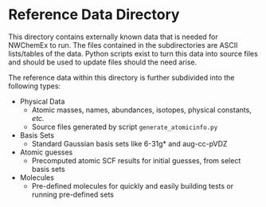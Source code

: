 <!--
  ~ Copyright 2022 NWChemEx-Project
  ~
  ~ Licensed under the Apache License, Version 2.0 (the "License");
  ~ you may not use this file except in compliance with the License.
  ~ You may obtain a copy of the License at
  ~
  ~ http://www.apache.org/licenses/LICENSE-2.0
  ~
  ~ Unless required by applicable law or agreed to in writing, software
  ~ distributed under the License is distributed on an "AS IS" BASIS,
  ~ WITHOUT WARRANTIES OR CONDITIONS OF ANY KIND, either express or implied.
  ~ See the License for the specific language governing permissions and
  ~ limitations under the License.
-->

Reference Data Directory
========================

This directory contains externally known data that is needed for NWChemEx to
run.  The files contained in the subdirectories are ASCII lists/tables of the
data.  Python scripts exist to turn this data into source files and should be
used to update files should the need arise.

The reference data within this directory is further subdivided into the 
following types:

- Physical Data
  - Atomic masses, names, abundances, isotopes, physical constants, *etc.*
  - Source files generated by script `generate_atomicinfo.py`
- Basis Sets
  - Standard Gaussian basis sets like 6-31g* and aug-cc-pVDZ
- Atomic guesses
  - Precomputed atomic SCF results for initial guesses, from select basis sets
- Molecules
  - Pre-defined molecules for quickly and easily building tests or running 
  pre-defined sets
      
    
